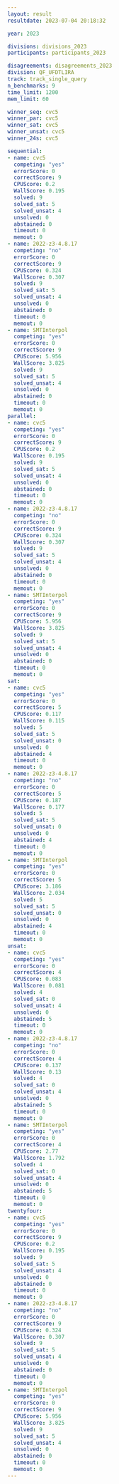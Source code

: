 ```yaml
---
layout: result
resultdate: 2023-07-04 20:18:32

year: 2023

divisions: divisions_2023
participants: participants_2023

disagreements: disagreements_2023
division: QF_UFDTLIRA
track: track_single_query
n_benchmarks: 9
time_limit: 1200
mem_limit: 60

winner_seq: cvc5
winner_par: cvc5
winner_sat: cvc5
winner_unsat: cvc5
winner_24s: cvc5

sequential:
- name: cvc5
  competing: "yes"
  errorScore: 0
  correctScore: 9
  CPUScore: 0.2
  WallScore: 0.195
  solved: 9
  solved_sat: 5
  solved_unsat: 4
  unsolved: 0
  abstained: 0
  timeout: 0
  memout: 0
- name: 2022-z3-4.8.17
  competing: "no"
  errorScore: 0
  correctScore: 9
  CPUScore: 0.324
  WallScore: 0.307
  solved: 9
  solved_sat: 5
  solved_unsat: 4
  unsolved: 0
  abstained: 0
  timeout: 0
  memout: 0
- name: SMTInterpol
  competing: "yes"
  errorScore: 0
  correctScore: 9
  CPUScore: 5.956
  WallScore: 3.825
  solved: 9
  solved_sat: 5
  solved_unsat: 4
  unsolved: 0
  abstained: 0
  timeout: 0
  memout: 0
parallel:
- name: cvc5
  competing: "yes"
  errorScore: 0
  correctScore: 9
  CPUScore: 0.2
  WallScore: 0.195
  solved: 9
  solved_sat: 5
  solved_unsat: 4
  unsolved: 0
  abstained: 0
  timeout: 0
  memout: 0
- name: 2022-z3-4.8.17
  competing: "no"
  errorScore: 0
  correctScore: 9
  CPUScore: 0.324
  WallScore: 0.307
  solved: 9
  solved_sat: 5
  solved_unsat: 4
  unsolved: 0
  abstained: 0
  timeout: 0
  memout: 0
- name: SMTInterpol
  competing: "yes"
  errorScore: 0
  correctScore: 9
  CPUScore: 5.956
  WallScore: 3.825
  solved: 9
  solved_sat: 5
  solved_unsat: 4
  unsolved: 0
  abstained: 0
  timeout: 0
  memout: 0
sat:
- name: cvc5
  competing: "yes"
  errorScore: 0
  correctScore: 5
  CPUScore: 0.117
  WallScore: 0.115
  solved: 5
  solved_sat: 5
  solved_unsat: 0
  unsolved: 0
  abstained: 4
  timeout: 0
  memout: 0
- name: 2022-z3-4.8.17
  competing: "no"
  errorScore: 0
  correctScore: 5
  CPUScore: 0.187
  WallScore: 0.177
  solved: 5
  solved_sat: 5
  solved_unsat: 0
  unsolved: 0
  abstained: 4
  timeout: 0
  memout: 0
- name: SMTInterpol
  competing: "yes"
  errorScore: 0
  correctScore: 5
  CPUScore: 3.186
  WallScore: 2.034
  solved: 5
  solved_sat: 5
  solved_unsat: 0
  unsolved: 0
  abstained: 4
  timeout: 0
  memout: 0
unsat:
- name: cvc5
  competing: "yes"
  errorScore: 0
  correctScore: 4
  CPUScore: 0.083
  WallScore: 0.081
  solved: 4
  solved_sat: 0
  solved_unsat: 4
  unsolved: 0
  abstained: 5
  timeout: 0
  memout: 0
- name: 2022-z3-4.8.17
  competing: "no"
  errorScore: 0
  correctScore: 4
  CPUScore: 0.137
  WallScore: 0.13
  solved: 4
  solved_sat: 0
  solved_unsat: 4
  unsolved: 0
  abstained: 5
  timeout: 0
  memout: 0
- name: SMTInterpol
  competing: "yes"
  errorScore: 0
  correctScore: 4
  CPUScore: 2.77
  WallScore: 1.792
  solved: 4
  solved_sat: 0
  solved_unsat: 4
  unsolved: 0
  abstained: 5
  timeout: 0
  memout: 0
twentyfour:
- name: cvc5
  competing: "yes"
  errorScore: 0
  correctScore: 9
  CPUScore: 0.2
  WallScore: 0.195
  solved: 9
  solved_sat: 5
  solved_unsat: 4
  unsolved: 0
  abstained: 0
  timeout: 0
  memout: 0
- name: 2022-z3-4.8.17
  competing: "no"
  errorScore: 0
  correctScore: 9
  CPUScore: 0.324
  WallScore: 0.307
  solved: 9
  solved_sat: 5
  solved_unsat: 4
  unsolved: 0
  abstained: 0
  timeout: 0
  memout: 0
- name: SMTInterpol
  competing: "yes"
  errorScore: 0
  correctScore: 9
  CPUScore: 5.956
  WallScore: 3.825
  solved: 9
  solved_sat: 5
  solved_unsat: 4
  unsolved: 0
  abstained: 0
  timeout: 0
  memout: 0
---
```

